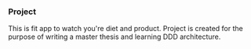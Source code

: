 ### Project

This is fit app to watch you're diet and product. Project  is created for the purpose of writing a 
master thesis and learning DDD architecture.